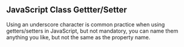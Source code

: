 <!DOCTYPE html>
<html>
<body>

<h2>JavaScript Class Gettter/Setter</h2>

<p>Using an underscore character is common practice when using getters/setters in JavaScript, but not mandatory, you can name them anything you like, but not the same as the property name.</p>

<p id="demo"></p>

</body>
</html>
